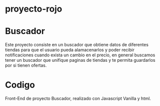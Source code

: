 # proyecto-rojo

# Buscador
Este proyecto consiste en un buscador que obtiene datos de diferentes tiendas para que el usuario pueda alamacenarlos y poder recibir notificaciones cuando exista un cambio en el precio, en general buscamos tener un buscador que unifique paginas de tiendas y te permita guardarlos por si tienen ofertas.

# Codigo
Front-End de proyecto Buscador, realizado con Javascript Vanilla y html.
